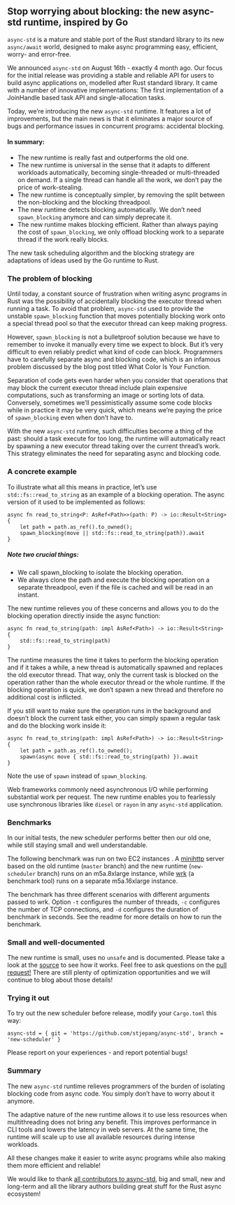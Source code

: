 ## Stop worrying about blocking: the new async-std runtime, inspired by Go

`async-std` is a mature and stable port of the Rust standard library to its new `async/await` world, designed to make async programming easy, efficient, worry- and error-free.

We announced `async-std` on August 16th - exactly 4 month ago. Our focus for the initial release was providing a stable and reliable API for users to build async applications on, modelled after Rust standard library. It came with a number of innovative implementations: The first implementation of a JoinHandle based task API and single-allocation tasks.

Today, we’re introducing the new `async-std` runtime. It features a lot of improvements, but the main news is that it eliminates a major source of bugs and performance issues in concurrent programs: accidental blocking.


#### In summary:

- The new runtime is really fast and outperforms the old one.
- The new runtime is universal in the sense that it adapts to different workloads automatically, becoming single-threaded or multi-threaded on demand. If a single thread can handle all the work, we don’t pay the price of work-stealing.
- The new runtime is conceptually simpler, by removing the split between the non-blocking and the blocking threadpool.
- The new runtime detects blocking automatically. We don’t need `spawn_blocking` anymore and can simply deprecate it.
- The new runtime makes blocking efficient. Rather than always paying the cost of `spawn_blocking`, we only offload blocking work to a separate thread if the work really blocks.

The new task scheduling algorithm and the blocking strategy are adaptations of ideas used by the Go runtime to Rust.

### The problem of blocking

Until today, a constant source of frustration when writing async programs in Rust was the possibility of accidentally blocking the executor thread when running a task. To avoid that problem, `async-std` used to provide the unstable `spawn_blocking` function that moves potentially blocking work onto a special thread pool so that the executor thread can keep making progress.

However, `spawn_blocking` is not a bulletproof solution because we have to remember to invoke it manually every time we expect to block. But it’s very difficult to even reliably predict what kind of code can block. Programmers have to carefully separate async and blocking code, which is an infamous problem discussed by the blog post titled What Color Is Your Function.

Separation of code gets even harder when you consider that operations that may block the current executor thread include plain expensive computations, such as transforming an image or sorting lots of data. Conversely, sometimes we’ll pessimistically assume some code blocks while in practice it may be very quick, which means we’re paying the price of `spawn_blocking` even when don’t have to.

With the new ``async-std`` runtime, such difficulties become a thing of the past: should a task execute for too long, the runtime will automatically react by spawning a new executor thread taking over the current thread’s work. This strategy eliminates the need for separating async and blocking code.

### A concrete example
To illustrate what all this means in practice, let’s use `std::fs::read_to_string` as an example of a blocking operation. The async version of it used to be implemented as follows:

```
async fn read_to_string<P: AsRef<Path>>(path: P) -> io::Result<String> {
    let path = path.as_ref().to_owned();
    spawn_blocking(move || std::fs::read_to_string(path)).await
}
```

##### Note two crucial things:
- We call spawn_blocking to isolate the blocking operation.
- We always clone the path and execute the blocking operation on a separate threadpool, even if the file is cached and will be read in an instant.

The new runtime relieves you of these concerns and allows you to do the blocking operation directly inside the async function:

```
async fn read_to_string(path: impl AsRef<Path>) -> io::Result<String> {
    std::fs::read_to_string(path)
}
```

The runtime measures the time it takes to perform the blocking operation and if it takes a while, a new thread is automatically spawned and replaces the old executor thread. That way, only the current task is blocked on the operation rather than the whole executor thread or the whole runtime. If the blocking operation is quick, we don’t spawn a new thread and therefore no additional cost is inflicted.

If you still want to make sure the operation runs in the background and doesn’t block the current task either, you can simply spawn a regular task and do the blocking work inside it:

```
async fn read_to_string(path: impl AsRef<Path>) -> io::Result<String> {
    let path = path.as_ref().to_owned();
    spawn(async move { std::fs::read_to_string(path) }).await
}
```

Note the use of `spawn` instead of `spawn_blocking`.

Web frameworks commonly need asynchronous I/O while performing substantial work per request. The new runtime enables you to fearlessly use synchronous libraries like `diesel` or `rayon` in any `async-std` application.

### Benchmarks
In our initial tests, the new scheduler performs better then our old one, while still staying small and well understandable.

The following benchmark was run on two EC2 instances . A [minihttp](https://github.com/stjepang/minihttp) server based on the old runtime (`master` branch) and the new runtime (`new-scheduler` branch) runs on an m5a.8xlarge instance, while [wrk](https://github.com/wg/wrk) (a benchmark tool) runs on a separate m5a.16xlarge instance.

The benchmark has three different scenarios with different arguments passed to wrk. Option `-t` configures the number of threads, `-c` configures the number of TCP connections, and `-d` configures the duration of benchmark in seconds. See the readme for more details on how to run the benchmark.

### Small and well-documented
The new runtime is small, uses no `unsafe` and is documented. Please take a look at the [source](https://github.com/stjepang/async-std/tree/new-scheduler/src/rt) to see how it works. Feel free to ask questions on the [pull request!](https://github.com/async-rs/async-std/pull/631) There are still plenty of optimization opportunities and we will continue to blog about those details!

### Trying it out
To try out the new scheduler before release, modify your `Cargo.toml` this way:

```
async-std = { git = 'https://github.com/stjepang/async-std', branch = 'new-scheduler' }
```
Please report on your experiences - and report potential bugs!

### Summary
The new `async-std` runtime relieves programmers of the burden of isolating blocking code from async code. You simply don’t have to worry about it anymore.

The adaptive nature of the new runtime allows it to use less resources when multithreading does not bring any benefit. This improves performance in CLI tools and lowers the latency in web servers. At the same time, the runtime will scale up to use all available resources during intense workloads.

All these changes make it easier to write async programs while also making them more efficient and reliable!

We would like to thank [all contributors to async-std](https://github.com/async-rs/async-std/graphs/contributors), big and small, new and long-term and all the library authors building great stuff for the Rust async ecosystem!